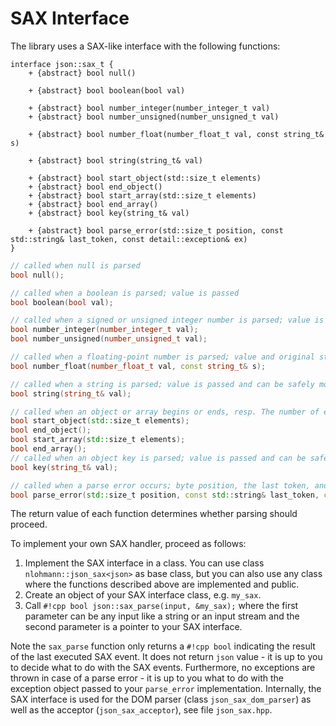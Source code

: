 # SAX Interface

The library uses a SAX-like interface with the following functions:

```plantuml
interface json::sax_t {
    + {abstract} bool null()

    + {abstract} bool boolean(bool val)

    + {abstract} bool number_integer(number_integer_t val)
    + {abstract} bool number_unsigned(number_unsigned_t val)

    + {abstract} bool number_float(number_float_t val, const string_t& s)

    + {abstract} bool string(string_t& val)

    + {abstract} bool start_object(std::size_t elements)
    + {abstract} bool end_object()
    + {abstract} bool start_array(std::size_t elements)
    + {abstract} bool end_array()
    + {abstract} bool key(string_t& val)

    + {abstract} bool parse_error(std::size_t position, const std::string& last_token, const detail::exception& ex)
}
```

```cpp
// called when null is parsed
bool null();

// called when a boolean is parsed; value is passed
bool boolean(bool val);

// called when a signed or unsigned integer number is parsed; value is passed
bool number_integer(number_integer_t val);
bool number_unsigned(number_unsigned_t val);

// called when a floating-point number is parsed; value and original string is passed
bool number_float(number_float_t val, const string_t& s);

// called when a string is parsed; value is passed and can be safely moved away
bool string(string_t& val);

// called when an object or array begins or ends, resp. The number of elements is passed (or -1 if not known)
bool start_object(std::size_t elements);
bool end_object();
bool start_array(std::size_t elements);
bool end_array();
// called when an object key is parsed; value is passed and can be safely moved away
bool key(string_t& val);

// called when a parse error occurs; byte position, the last token, and an exception is passed
bool parse_error(std::size_t position, const std::string& last_token, const detail::exception& ex);
```

The return value of each function determines whether parsing should proceed.

To implement your own SAX handler, proceed as follows:

1. Implement the SAX interface in a class. You can use class `nlohmann::json_sax<json>` as base class, but you can also use any class where the functions described above are implemented and public.
2. Create an object of your SAX interface class, e.g. `my_sax`.
3. Call `#!cpp bool json::sax_parse(input, &my_sax);` where the first parameter can be any input like a string or an input stream and the second parameter is a pointer to your SAX interface.

Note the `sax_parse` function only returns a `#!cpp bool` indicating the result of the last executed SAX event. It does not return `json` value - it is up to you to decide what to do with the SAX events. Furthermore, no exceptions are thrown in case of a parse error - it is up to you what to do with the exception object passed to your `parse_error` implementation. Internally, the SAX interface is used for the DOM parser (class `json_sax_dom_parser`) as well as the acceptor (`json_sax_acceptor`), see file `json_sax.hpp`.
